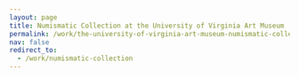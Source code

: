 ```yaml
---
layout: page
title: Numismatic Collection at the University of Virginia Art Museum 
permalink: /work/the-university-of-virginia-art-museum-numismatic-collection/
nav: false
redirect_to:
  - /work/numismatic-collection
---
```

